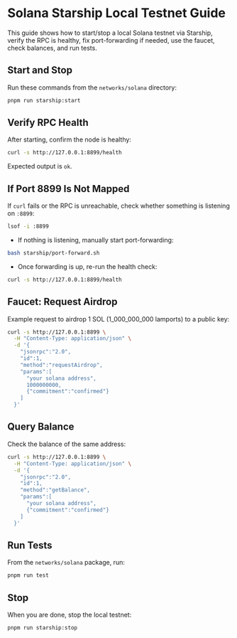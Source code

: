 # Solana Starship Local Testnet Guide

This guide shows how to start/stop a local Solana testnet via Starship, verify the RPC is healthy, fix port-forwarding if needed, use the faucet, check balances, and run tests.

## Start and Stop

Run these commands from the `networks/solana` directory:

```bash
pnpm run starship:start
```

## Verify RPC Health

After starting, confirm the node is healthy:

```bash
curl -s http://127.0.0.1:8899/health
```

Expected output is `ok`.

## If Port 8899 Is Not Mapped

If `curl` fails or the RPC is unreachable, check whether something is listening on `:8899`:

```bash
lsof -i :8899
```

- If nothing is listening, manually start port-forwarding:

```bash
bash starship/port-forward.sh
```

- Once forwarding is up, re-run the health check:

```bash
curl -s http://127.0.0.1:8899/health
```

## Faucet: Request Airdrop

Example request to airdrop 1 SOL (1_000_000_000 lamports) to a public key:

```bash
curl -s http://127.0.0.1:8899 \
  -H "Content-Type: application/json" \
  -d '{
    "jsonrpc":"2.0",
    "id":1,
    "method":"requestAirdrop",
    "params":[
      "your solana address",
      1000000000,
      {"commitment":"confirmed"}
    ]
  }'
```

## Query Balance

Check the balance of the same address:

```bash
curl -s http://127.0.0.1:8899 \
  -H "Content-Type: application/json" \
  -d '{
    "jsonrpc":"2.0",
    "id":1,
    "method":"getBalance",
    "params":[
      "your solana address",
      {"commitment":"confirmed"}
    ]
  }'
```

## Run Tests

From the `networks/solana` package, run:

```bash
pnpm run test
```

## Stop

When you are done, stop the local testnet:

```bash
pnpm run starship:stop
```
